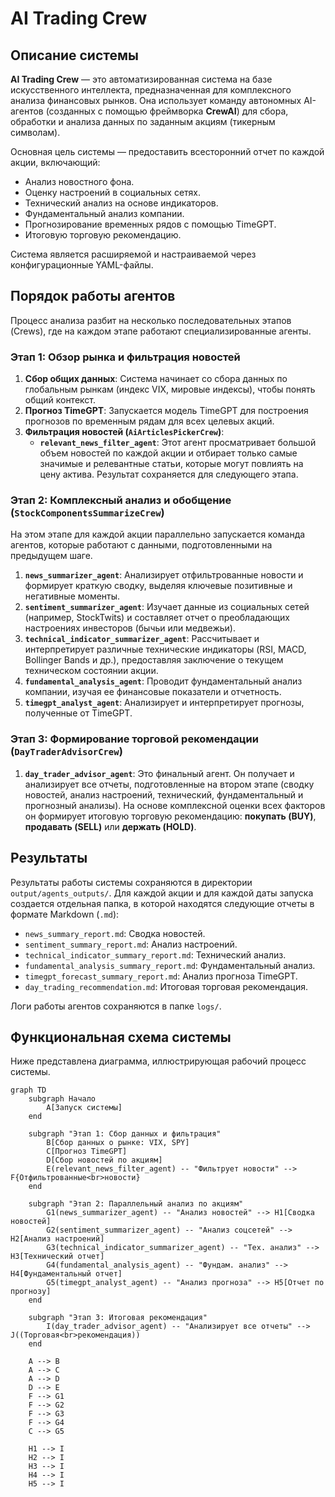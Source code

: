 # AI Trading Crew

## Описание системы

**AI Trading Crew** — это автоматизированная система на базе искусственного интеллекта, 
предназначенная для комплексного анализа финансовых рынков. Она использует команду автономных AI-агентов 
(созданных с помощью фреймворка **CrewAI**) для сбора, обработки и анализа данных по заданным акциям 
(тикерным символам).

Основная цель системы — предоставить всесторонний отчет по каждой акции, включающий:
-   Анализ новостного фона.
-   Оценку настроений в социальных сетях.
-   Технический анализ на основе индикаторов.
-   Фундаментальный анализ компании.
-   Прогнозирование временных рядов с помощью TimeGPT.
-   Итоговую торговую рекомендацию.

Система является расширяемой и настраиваемой через конфигурационные YAML-файлы.

## Порядок работы агентов

Процесс анализа разбит на несколько последовательных этапов (Crews), где на каждом этапе работают 
специализированные агенты.

### Этап 1: Обзор рынка и фильтрация новостей

1.  **Сбор общих данных**: Система начинает со сбора данных по глобальным рынкам (индекс VIX, мировые 
индексы), чтобы понять общий контекст.
2.  **Прогноз TimeGPT**: Запускается модель TimeGPT для построения прогнозов по временным рядам для всех 
целевых акций.
3.  **Фильтрация новостей (`AiArticlesPickerCrew`)**:
    *   **`relevant_news_filter_agent`**: Этот агент просматривает большой объем новостей по каждой акции
	и отбирает только самые значимые и релевантные статьи, которые могут повлиять на цену актива. Результат
	сохраняется для следующего этапа.

### Этап 2: Комплексный анализ и обобщение (`StockComponentsSummarizeCrew`)

На этом этапе для каждой акции параллельно запускается команда агентов, которые работают с данными, 
подготовленными на предыдущем шаге.

1.  **`news_summarizer_agent`**: Анализирует отфильтрованные новости и формирует краткую сводку, выделяя 
	ключевые позитивные и негативные моменты.
2.  **`sentiment_summarizer_agent`**: Изучает данные из социальных сетей (например, StockTwits) и 
	составляет отчет о преобладающих настроениях инвесторов (бычьи или медвежьи).
3.  **`technical_indicator_summarizer_agent`**: Рассчитывает и интерпретирует различные технические 
	индикаторы (RSI, MACD, Bollinger Bands и др.), предоставляя заключение о текущем техническом состоянии
	акции.
4.  **`fundamental_analysis_agent`**: Проводит фундаментальный анализ компании, изучая ее финансовые 
	показатели и отчетность.
5.  **`timegpt_analyst_agent`**: Анализирует и интерпретирует прогнозы, полученные от TimeGPT.

### Этап 3: Формирование торговой рекомендации (`DayTraderAdvisorCrew`)

1.  **`day_trader_advisor_agent`**: Это финальный агент. Он получает и анализирует все отчеты, 
	подготовленные на втором этапе (сводку новостей, анализ настроений, технический, фундаментальный и 
	прогнозный анализы). На основе комплексной оценки всех факторов он формирует итоговую торговую 
	рекомендацию: **покупать (BUY)**, **продавать (SELL)** или **держать (HOLD)**.

## Результаты

Результаты работы системы сохраняются в директории `output/agents_outputs/`. Для каждой акции и для каждой 
даты запуска создается отдельная папка, в которой находятся следующие отчеты в формате Markdown (`.md`):

-   `news_summary_report.md`: Сводка новостей.
-   `sentiment_summary_report.md`: Анализ настроений.
-   `technical_indicator_summary_report.md`: Технический анализ.
-   `fundamental_analysis_summary_report.md`: Фундаментальный анализ.
-   `timegpt_forecast_summary_report.md`: Анализ прогноза TimeGPT.
-   `day_trading_recommendation.md`: Итоговая торговая рекомендация.

Логи работы агентов сохраняются в папке `logs/`.

## Функциональная схема системы

Ниже представлена диаграмма, иллюстрирующая рабочий процесс системы.

```mermaid
graph TD
    subgraph Начало
        A[Запуск системы]
    end

    subgraph "Этап 1: Сбор данных и фильтрация"
        B[Сбор данных о рынке: VIX, SPY]
        C[Прогноз TimeGPT]
        D[Сбор новостей по акциям]
        E(relevant_news_filter_agent) -- "Фильтрует новости" --> F{Отфильтрованные<br>новости}
    end

    subgraph "Этап 2: Параллельный анализ по акциям"
        G1(news_summarizer_agent) -- "Анализ новостей" --> H1[Сводка новостей]
        G2(sentiment_summarizer_agent) -- "Анализ соцсетей" --> H2[Анализ настроений]
        G3(technical_indicator_summarizer_agent) -- "Тех. анализ" --> H3[Технический отчет]
        G4(fundamental_analysis_agent) -- "Фундам. анализ" --> H4[Фундаментальный отчет]
        G5(timegpt_analyst_agent) -- "Анализ прогноза" --> H5[Отчет по прогнозу]
    end

    subgraph "Этап 3: Итоговая рекомендация"
        I(day_trader_advisor_agent) -- "Анализирует все отчеты" --> J((Торговая<br>рекомендация))
    end

    A --> B
    A --> C
    A --> D
    D --> E
    F --> G1
    F --> G2
    F --> G3
    F --> G4
    C --> G5

    H1 --> I
    H2 --> I
    H3 --> I
    H4 --> I
    H5 --> I
```